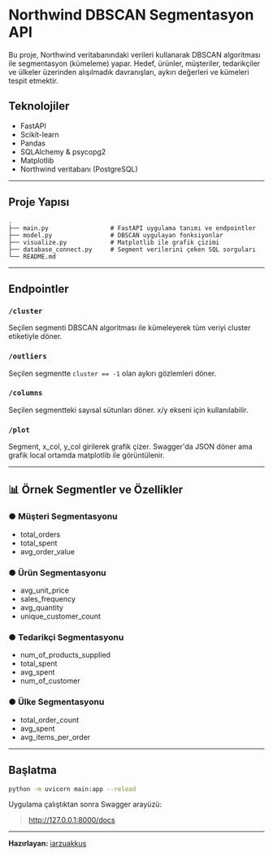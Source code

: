 # Northwind DBSCAN Segmentasyon API

Bu proje, Northwind veritabanındaki verileri kullanarak DBSCAN algoritması ile segmentasyon (kümeleme) yapar. Hedef, ürünler, müşteriler, tedarikçiler ve ülkeler üzerinden alışılmadık davranışları, aykırı değerleri ve kümeleri tespit etmektir.

## Teknolojiler
- FastAPI 
- Scikit-learn
- Pandas
- SQLAlchemy & psycopg2
- Matplotlib
- Northwind veritabanı (PostgreSQL)

---

##  Proje Yapısı

```
.
├── main.py                 # FastAPI uygulama tanımı ve endpointler
├── model.py                # DBSCAN uygulayan fonksiyonlar
├── visualize.py            # Matplotlib ile grafik çizimi
├── database_connect.py     # Segment verilerini çeken SQL sorguları
└── README.md
```

---

## Endpointler

### `/cluster`
Seçilen segmenti DBSCAN algoritması ile kümeleyerek tüm veriyi cluster etiketiyle döner.

### `/outliers`
Seçilen segmentte `cluster == -1` olan aykırı gözlemleri döner.

### `/columns`
Seçilen segmentteki sayısal sütunları döner. x/y ekseni için kullanılabilir.

### `/plot`
Segment, x_col, y_col girilerek grafik çizer. Swagger'da JSON döner ama grafik local ortamda matplotlib ile görüntülenir.

---

## 📊 Örnek Segmentler ve Özellikler

### ● Müşteri Segmentasyonu
- total_orders
- total_spent
- avg_order_value

### ● Ürün Segmentasyonu
- avg_unit_price
- sales_frequency
- avg_quantity
- unique_customer_count

### ● Tedarikçi Segmentasyonu
- num_of_products_supplied
- total_spent
- avg_spent
- num_of_customer

### ● Ülke Segmentasyonu
- total_order_count
- avg_spent
- avg_items_per_order

---

## Başlatma
```bash
python -m uvicorn main:app --reload
```
Uygulama çalıştıktan sonra Swagger arayüzü:
> http://127.0.0.1:8000/docs

---

**Hazırlayan:** [iarzuakkus](https://github.com/iarzuakkus)  

